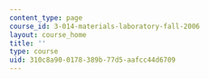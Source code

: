 ```yaml
---
content_type: page
course_id: 3-014-materials-laboratory-fall-2006
layout: course_home
title: ''
type: course
uid: 310c8a90-0178-389b-77d5-aafcc44d6709
---
```

